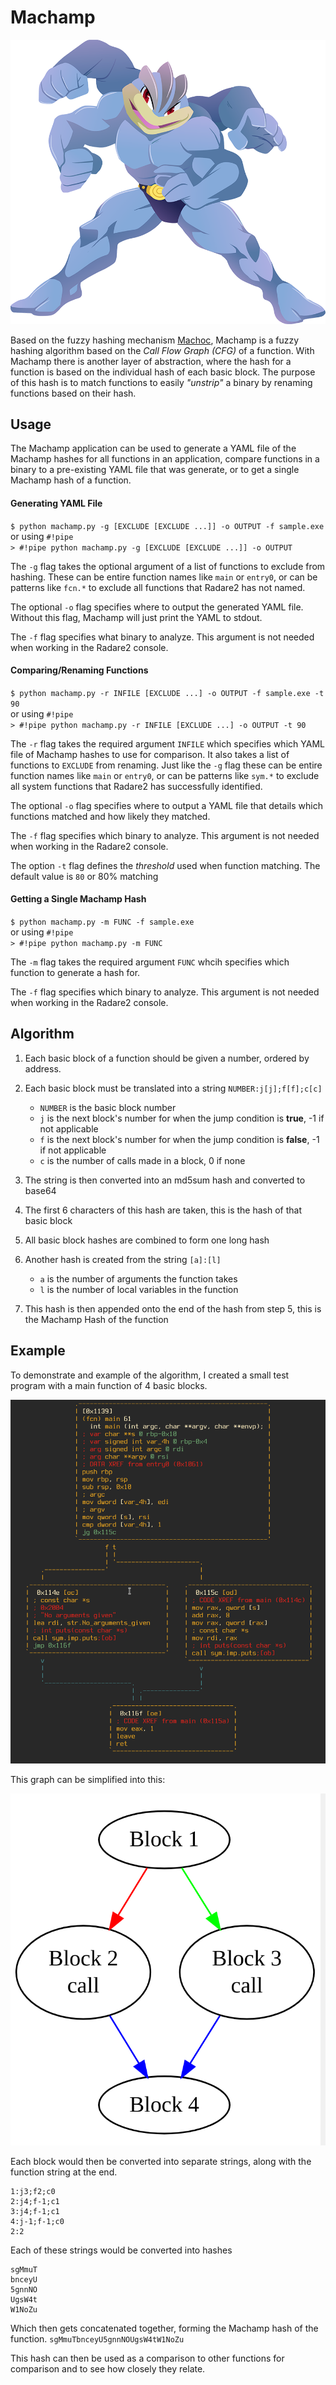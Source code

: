 # Machamp

<a href="doc/img/machamp.png"><img src="doc/img/machamp.png" border="0" /></a>

Based on the fuzzy hashing mechanism <a href="https://github.com/ANSSI-FR/polichombr/blob/dev/docs/MACHOC_HASH.md">Machoc</a>, Machamp is a fuzzy hashing algorithm based on the *Call Flow Graph* _(CFG)_ of a function. With Machamp there is another layer of abstraction, where the hash for a function is based on the individual hash of each basic block. The purpose of this hash is to match functions to easily *"unstrip"* a binary by renaming functions based on their hash.

## Usage

The Machamp application can be used to generate a YAML file of the Machamp hashes for all functions in an application, compare functions in a binary to a pre-existing YAML file that was generate, or to get a single Machamp hash of a function.

#### Generating YAML File

`$ python machamp.py -g [EXCLUDE [EXCLUDE ...]] -o OUTPUT -f sample.exe`</br>
or using `#!pipe`</br>
`> #!pipe python machamp.py -g [EXCLUDE [EXCLUDE ...]] -o OUTPUT`

The `-g` flag takes the optional argument of a list of functions to exclude from hashing. These can be entire function names like `main` or `entry0`, or can be patterns like `fcn.*` to exclude all functions that Radare2 has not named.

The optional `-o` flag specifies where to output the generated YAML file. Without this flag, Machamp will just print the YAML to stdout.

The `-f` flag specifies what binary to analyze. This argument is not needed when working in the Radare2 console.

#### Comparing/Renaming Functions

`$ python machamp.py -r INFILE [EXCLUDE ...] -o OUTPUT -f sample.exe -t 90`</br>
or using `#!pipe`</br>
`> #!pipe python machamp.py -r INFILE [EXCLUDE ...] -o OUTPUT -t 90`

The `-r` flag takes the required argument `INFILE` which specifies which YAML file of Machamp hashes to use for comparison. It also takes a list of functions to `EXCLUDE` from renaming. Just like the `-g` flag these can be entire function names like `main` or `entry0`, or can be patterns like `sym.*` to exclude all system functions that Radare2 has successfully identified.

The optional `-o` flag specifies where to output a YAML file that details which functions matched and how likely they matched.

The `-f` flag specifies which binary to analyze. This argument is not needed when working in the Radare2 console.

The option `-t` flag defines the *threshold* used when function matching. The default value is `80` or 80% matching

#### Getting a Single Machamp Hash

`$ python machamp.py -m FUNC -f sample.exe`</br>
or using `#!pipe`</br>
`> #!pipe python machamp.py -m FUNC`

The `-m` flag takes the required argument `FUNC` whcih specifies which function to generate a hash for.

The `-f` flag specifies which binary to analyze. This argument is not needed when working in the Radare2 console.

## Algorithm

1. Each basic block of a function should be given a number, ordered by address.
2. Each basic block must be translated into a string `NUMBER:j[j];f[f];c[c]`

    * `NUMBER` is the basic block number
    * `j` is the next block's number for when the jump condition is __true__, -1 if not applicable
    * `f` is the next block's number for when the jump condition is __false__, -1 if not applicable
    * `c` is the number of calls made in a block, 0 if none

3. The string is then converted into an md5sum hash and converted to base64
4. The first 6 characters of this hash are taken, this is the hash of that basic block
5. All basic block hashes are combined to form one long hash
6. Another hash is created from the string `[a]:[l]`

    * `a` is the number of arguments the function takes
    * `l` is the number of local variables in the function

7. This hash is then appended onto the end of the hash from step 5, this is the Machamp Hash of the function

## Example

To demonstrate and example of the algorithm, I created a small test program with a main function of 4 basic blocks.

<a href="doc/img/graph.png"><img src="doc/img/graph.png" border="0" /></a>

This graph can be simplified into this:

<a href="doc/img/graph_simple.png"><img src="doc/img/graph_simple.png" border="0" /></a>

Each block would then be converted into separate strings, along with the function string at the end.
```
1:j3;f2;c0
2:j4;f-1;c1
3:j4;f-1;c1
4:j-1;f-1;c0
2:2
```
Each of these strings would be converted into hashes
```
sgMmuT
bnceyU
5gnnNO
UgsW4t
W1NoZu
```
Which then gets concatenated together, forming the Machamp hash of the function.
`sgMmuTbnceyU5gnnNOUgsW4tW1NoZu`

This hash can then be used as a comparison to other functions for comparison and to see how closely they relate. 
